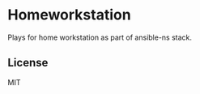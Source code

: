 Homeworkstation
=========

Plays for home workstation as part of ansible-ns stack.

License
-------

MIT